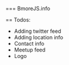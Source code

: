 === BmoreJS.info

  

== Todos:

* Adding twitter feed
* Adding location info
* Contact info
* Meetup feed
* Logo
